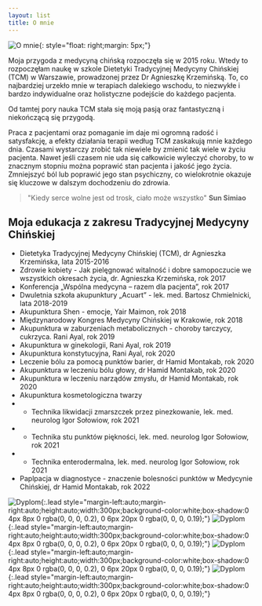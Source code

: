 ```yaml
---
layout: list
title: O mnie
---
```


<!--author-->

![O mnie](assets/img/myphoto.jpg){: style="float: right;margin: 5px;"}

Moja przygoda z medycyną chińską rozpoczęła się w 2015 roku. Wtedy to rozpoczęłam naukę w szkole Dietetyki Tradycyjnej Medycyny Chińskiej (TCM) w Warszawie, prowadzonej przez Dr Agnieszkę Krzemińską. To, co najbardziej urzekło mnie w terapiach dalekiego wschodu, to niezwykłe i bardzo indywidualne oraz holistyczne podejście do każdego pacjenta. 

Od tamtej pory nauka TCM stała się moją pasją oraz fantastyczną i niekończącą się przygodą. 

Praca z pacjentami oraz pomaganie im daje mi ogromną radość i satysfakcję, a efekty działania terapii według TCM zaskakują mnie każdego dnia. Czasami wystarczy zrobić tak niewiele by zmienić tak wiele w życiu pacjenta. Nawet jeśli czasem nie uda się całkowicie wyleczyć choroby, to w znacznym stopniu można poprawić stan pacjenta i jakość jego życia. Zmniejszyć ból lub poprawić jego stan psychiczny, co wielokrotnie okazuje się kluczowe w dalszym dochodzeniu do zdrowia.

> "Kiedy serce wolne jest od trosk, ciało może wszystko" **Sun Simiao**

## Moja edukacja z zakresu Tradycyjnej Medycyny Chińskiej

- Dietetyka Tradycyjnej Medycyny Chińskiej (TCM), dr Agnieszka Krzemińska, lata 2015-2016
- Zdrowie kobiety - Jak pielęgnować witalność i dobre samopoczucie we wszystkich okresach życia, dr. Agnieszka Krzemińska, rok 2017
- Konferencja „Wspólna medycyna – razem dla pacjenta”, rok 2017
- Dwuletnia szkoła akupunktury „Acuart” - lek. med. Bartosz Chmielnicki, lata 2018-2019
- Akupunktura Shen - emocje, Yair Maimon, rok 2018
- Międzynarodowy Kongres Medycyny Chińskiej w Krakowie, rok 2018
- Akupunktura w zaburzeniach metabolicznych - choroby tarczycy, cukrzyca. Rani Ayal, rok 2019
- Akupunktura w ginekologii, Rani Ayal, rok 2019
- Akupunktura konstytucyjna, Rani Ayal, rok 2020
- Leczenie bólu za pomocą punktów barier, dr Hamid Montakab, rok 2020
- Akupunktura w leczeniu bólu głowy, dr Hamid Montakab, rok 2020
- Akupunktura w leczeniu narządów zmysłu, dr Hamid Montakab, rok 2020
- Akupunktura kosmetologiczna twarzy
- - Technika likwidacji zmarszczek przez pinezkowanie, lek. med. neurolog Igor Sołowiow, rok 2021
- - Technika stu punktów piękności, lek. med. neurolog Igor Sołowiow, rok 2021
- - Technika enterodermalna, lek. med. neurolog Igor Sołowiow, rok 2021
- Paplpacja w diagnostyce - znaczenie bolesności punktów w Medycynie Chińskiej, dr Hamid Montakab, rok 2022

![Dyplom](/assets/img/dyplom-acuart.jpg){:.lead style="margin-left:auto;margin-right:auto;height:auto;width:300px;background-color:white;box-shadow:0 4px 8px 0 rgba(0, 0, 0, 0.2), 0 6px 20px 0 rgba(0, 0, 0, 0.19);"}
![Dyplom](/assets/img/dyplom-dietetyka-tcm.jpg){:.lead style="margin-left:auto;margin-right:auto;height:auto;width:300px;background-color:white;box-shadow:0 4px 8px 0 rgba(0, 0, 0, 0.2), 0 6px 20px 0 rgba(0, 0, 0, 0.19);"}
![Dyplom](/assets/img/dyplom-tcm-congress.jpg){:.lead style="margin-left:auto;margin-right:auto;height:auto;width:300px;background-color:white;box-shadow:0 4px 8px 0 rgba(0, 0, 0, 0.2), 0 6px 20px 0 rgba(0, 0, 0, 0.19);"}
![Dyplom](/assets/img/dyplom-zdrowie-kobiety.jpg){:.lead style="margin-left:auto;margin-right:auto;height:auto;width:300px;background-color:white;box-shadow:0 4px 8px 0 rgba(0, 0, 0, 0.2), 0 6px 20px 0 rgba(0, 0, 0, 0.19);"}
